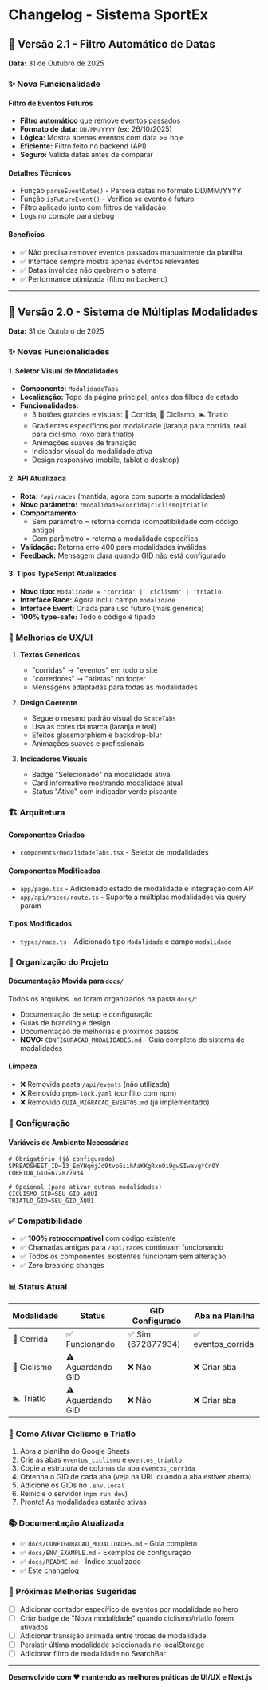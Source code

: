 # Changelog - Sistema SportEx

## 🎉 Versão 2.1 - Filtro Automático de Datas

**Data:** 31 de Outubro de 2025

### ✨ Nova Funcionalidade

#### Filtro de Eventos Futuros
- **Filtro automático** que remove eventos passados
- **Formato de data:** `DD/MM/YYYY` (ex: 26/10/2025)
- **Lógica:** Mostra apenas eventos com data >= hoje
- **Eficiente:** Filtro feito no backend (API)
- **Seguro:** Valida datas antes de comparar

#### Detalhes Técnicos
- Função `parseEventDate()` - Parseia datas no formato DD/MM/YYYY
- Função `isFutureEvent()` - Verifica se evento é futuro
- Filtro aplicado junto com filtros de validação
- Logs no console para debug

#### Benefícios
- ✅ Não precisa remover eventos passados manualmente da planilha
- ✅ Interface sempre mostra apenas eventos relevantes
- ✅ Datas inválidas não quebram o sistema
- ✅ Performance otimizada (filtro no backend)

---

## 🎉 Versão 2.0 - Sistema de Múltiplas Modalidades

**Data:** 31 de Outubro de 2025

### ✨ Novas Funcionalidades

#### 1. Seletor Visual de Modalidades
- **Componente:** `ModalidadeTabs`
- **Localização:** Topo da página principal, antes dos filtros de estado
- **Funcionalidades:**
  - 3 botões grandes e visuais: 🏃 Corrida, 🚴 Ciclismo, 🏊 Triatlo
  - Gradientes específicos por modalidade (laranja para corrida, teal para ciclismo, roxo para triatlo)
  - Animações suaves de transição
  - Indicador visual da modalidade ativa
  - Design responsivo (mobile, tablet e desktop)

#### 2. API Atualizada
- **Rota:** `/api/races` (mantida, agora com suporte a modalidades)
- **Novo parâmetro:** `?modalidade=corrida|ciclismo|triatlo`
- **Comportamento:** 
  - Sem parâmetro = retorna corrida (compatibilidade com código antigo)
  - Com parâmetro = retorna a modalidade específica
- **Validação:** Retorna erro 400 para modalidades inválidas
- **Feedback:** Mensagem clara quando GID não está configurado

#### 3. Tipos TypeScript Atualizados
- **Novo tipo:** `Modalidade = 'corrida' | 'ciclismo' | 'triatlo'`
- **Interface Race:** Agora inclui campo `modalidade`
- **Interface Event:** Criada para uso futuro (mais genérica)
- **100% type-safe:** Todo o código é tipado

### 🎨 Melhorias de UX/UI

1. **Textos Genéricos**
   - "corridas" → "eventos" em todo o site
   - "corredores" → "atletas" no footer
   - Mensagens adaptadas para todas as modalidades

2. **Design Coerente**
   - Segue o mesmo padrão visual do `StateTabs`
   - Usa as cores da marca (laranja e teal)
   - Efeitos glassmorphism e backdrop-blur
   - Animações suaves e profissionais

3. **Indicadores Visuais**
   - Badge "Selecionado" na modalidade ativa
   - Card informativo mostrando modalidade atual
   - Status "Ativo" com indicador verde piscante

### 🏗️ Arquitetura

#### Componentes Criados
- `components/ModalidadeTabs.tsx` - Seletor de modalidades

#### Componentes Modificados
- `app/page.tsx` - Adicionado estado de modalidade e integração com API
- `app/api/races/route.ts` - Suporte a múltiplas modalidades via query param

#### Tipos Modificados
- `types/race.ts` - Adicionado tipo `Modalidade` e campo `modalidade`

### 📁 Organização do Projeto

#### Documentação Movida para `docs/`
Todos os arquivos `.md` foram organizados na pasta `docs/`:
- Documentação de setup e configuração
- Guias de branding e design
- Documentação de melhorias e próximos passos
- **NOVO:** `CONFIGURACAO_MODALIDADES.md` - Guia completo do sistema de modalidades

#### Limpeza
- ❌ Removida pasta `/api/events` (não utilizada)
- ❌ Removido `pnpm-lock.yaml` (conflito com npm)
- ❌ Removido `GUIA_MIGRACAO_EVENTOS.md` (já implementado)

### 🔧 Configuração

#### Variáveis de Ambiente Necessárias

```env
# Obrigatório (já configurado)
SPREADSHEET_ID=13_EmYHqmjJd9tvp6iihAaKKgRxnOi9gwSIwavgfCn0Y
CORRIDA_GID=672877934

# Opcional (para ativar outras modalidades)
CICLISMO_GID=SEU_GID_AQUI
TRIATLO_GID=SEU_GID_AQUI
```

### ✅ Compatibilidade

- ✅ **100% retrocompatível** com código existente
- ✅ Chamadas antigas para `/api/races` continuam funcionando
- ✅ Todos os componentes existentes funcionam sem alteração
- ✅ Zero breaking changes

### 📊 Status Atual

| Modalidade | Status | GID Configurado | Aba na Planilha |
|------------|--------|-----------------|-----------------|
| 🏃 Corrida | ✅ Funcionando | ✅ Sim (672877934) | ✅ eventos_corrida |
| 🚴 Ciclismo | ⚠️ Aguardando GID | ❌ Não | ❌ Criar aba |
| 🏊 Triatlo | ⚠️ Aguardando GID | ❌ Não | ❌ Criar aba |

### 🚀 Como Ativar Ciclismo e Triatlo

1. Abra a planilha do Google Sheets
2. Crie as abas `eventos_ciclismo` e `eventos_triatlo`
3. Copie a estrutura de colunas da aba `eventos_corrida`
4. Obtenha o GID de cada aba (veja na URL quando a aba estiver aberta)
5. Adicione os GIDs no `.env.local`
6. Reinicie o servidor (`npm run dev`)
7. Pronto! As modalidades estarão ativas

### 📚 Documentação Atualizada

- ✅ `docs/CONFIGURACAO_MODALIDADES.md` - Guia completo
- ✅ `docs/ENV_EXAMPLE.md` - Exemplos de configuração
- ✅ `docs/README.md` - Índice atualizado
- ✅ Este changelog

### 🎯 Próximas Melhorias Sugeridas

- [ ] Adicionar contador específico de eventos por modalidade no hero
- [ ] Criar badge de "Nova modalidade" quando ciclismo/triatlo forem ativados
- [ ] Adicionar transição animada entre trocas de modalidade
- [ ] Persistir última modalidade selecionada no localStorage
- [ ] Adicionar filtro de modalidade no SearchBar

---

**Desenvolvido com ❤️ mantendo as melhores práticas de UI/UX e Next.js**

